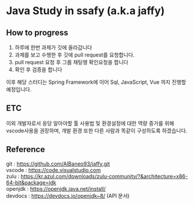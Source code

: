 # Java Study in ssafy (a.k.a jaffy)

## How to progress
1. 하루에 한번 과제가 깃에 올라갑니다
2. 과제를 보고 수행한 후 깃에 pull request를 요청합니다.
3. pull request 요청 후 그룹 채팅엥 확인요청을 합니다
4. 확인 후 검증을 합니다

이후 해당 스터디는 Spring Framework에 이어 Sql, JavaScript, Vue 까지 진행할 예정입니다.

## ETC
이외 개발자로서 응당 알아야할 툴 사용법 및 환경설정에 대한 역량 증가를 위해 <br>
vscode사용을 권장하며, 개발 환경 또한 다른 사람과 똑같이 구성하도록 하겠습니다.

## Reference
git : https://github.com/AlBaneo93/jaffy.git <br>
vscode : https://code.visualstudio.com <br>
zulu : https://kr.azul.com/downloads/zulu-community/?&architecture=x86-64-bit&package=jdk <br>
openjdk : https://openjdk.java.net/install/ <br>
devdocs : https://devdocs.io/openjdk~8/ (API 문서) <br>